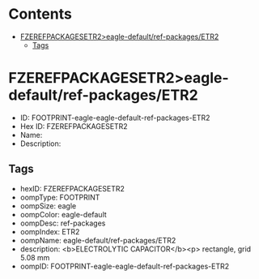 



Contents
========

* [FZEREFPACKAGESETR2>eagle-default/ref-packages/ETR2](#fzerefpackagesetr2eagle-defaultref-packagesetr2)
	* [Tags](#tags)

# FZEREFPACKAGESETR2>eagle-default/ref-packages/ETR2

- ID: FOOTPRINT-eagle-eagle-default-ref-packages-ETR2
- Hex ID: FZEREFPACKAGESETR2
- Name: 
- Description: 

## Tags

- hexID: FZEREFPACKAGESETR2
- oompType: FOOTPRINT
- oompSize: eagle
- oompColor: eagle-default
- oompDesc: ref-packages
- oompIndex: ETR2
- oompName: eagle-default/ref-packages/ETR2
- description: &lt;b&gt;ELECTROLYTIC CAPACITOR&lt;/b&gt;&lt;p&gt;&#xD;
rectangle, grid 5.08 mm
- oompID: FOOTPRINT-eagle-eagle-default-ref-packages-ETR2
